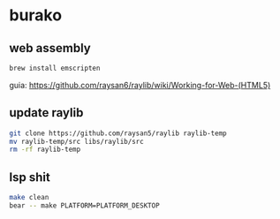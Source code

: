 # burako

## web assembly

```bash
brew install emscripten
```

guia: https://github.com/raysan6/raylib/wiki/Working-for-Web-(HTML5)

## update raylib

```bash
git clone https://github.com/raysan5/raylib raylib-temp
mv raylib-temp/src libs/raylib/src
rm -rf raylib-temp
```

## lsp shit

```bash
make clean
bear -- make PLATFORM=PLATFORM_DESKTOP
```
